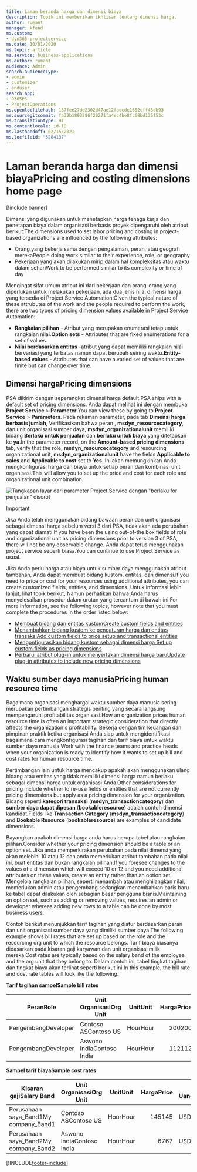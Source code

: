 ```yaml
---
title: Laman beranda harga dan dimensi biaya
description: Topik ini memberikan ikhtisar tentang dimensi harga.
author: rumant
manager: kfend
ms.custom:
- dyn365-projectservice
ms.date: 10/01/2020
ms.topic: article
ms.service: business-applications
ms.author: rumant
audience: Admin
search.audienceType:
- admin
- customizer
- enduser
search.app:
- D365PS
- ProjectOperations
ms.openlocfilehash: 137fee27dd2302d47ae12faccde1682cff43db93
ms.sourcegitcommit: fa32b1893286f20271fa4ec4be8fc68bd135f53c
ms.translationtype: HT
ms.contentlocale: id-ID
ms.lasthandoff: 02/15/2021
ms.locfileid: "5284137"
---
```

# <a name="pricing-and-costing-dimensions-home-page"></a><span data-ttu-id="10211-103">Laman beranda harga dan dimensi biaya</span><span class="sxs-lookup"><span data-stu-id="10211-103">Pricing and costing dimensions home page</span></span>

[!include [banner](../includes/psa-now-project-operations.md)]

<span data-ttu-id="10211-104">Dimensi yang digunakan untuk menetapkan harga tenaga kerja dan penetapan biaya dalam organisasi berbasis proyek dipengaruhi oleh atribut berikut:</span><span class="sxs-lookup"><span data-stu-id="10211-104">The dimensions used to set labor pricing and costing in project-based organizations are influenced by the following attributes:</span></span>

- <span data-ttu-id="10211-105">Orang yang bekerja sama dengan pengalaman, peran, atau geografi mereka</span><span class="sxs-lookup"><span data-stu-id="10211-105">People doing work similar to their experience, role, or geography</span></span>
- <span data-ttu-id="10211-106">Pekerjaan yang akan dilakukan mirip dalam hal kompleksitas atau waktu dalam sehari</span><span class="sxs-lookup"><span data-stu-id="10211-106">Work to be performed similar to its complexity or time of day</span></span>

<span data-ttu-id="10211-107">Mengingat sifat umum atribut ini dari pekerjaan dan orang-orang yang diperlukan untuk melakukan pekerjaan, ada dua jenis nilai dimensi harga yang tersedia di Project Service Automation:</span><span class="sxs-lookup"><span data-stu-id="10211-107">Given the typical nature of these attrubutes of the work and the people required to perform the work, there are two types of pricing dimension values available in Project Service Automation:</span></span> 

- <span data-ttu-id="10211-108">**Rangkaian pilihan** - Atribut yang merupakan enumerasi tetap untuk rangkaian nilai.</span><span class="sxs-lookup"><span data-stu-id="10211-108">**Option sets** - Attributes that are fixed enumerations for a set of values.</span></span>
- <span data-ttu-id="10211-109">**Nilai berdasarkan entitas** -atribut yang dapat memiliki rangkaian nilai bervariasi yang terbatas namun dapat berubah seiring waktu.</span><span class="sxs-lookup"><span data-stu-id="10211-109">**Entity-based values** - Attributes that can have a varied set of values that are finite but can change over time.</span></span>

## <a name="pricing-dimensions"></a><span data-ttu-id="10211-110">Dimensi harga</span><span class="sxs-lookup"><span data-stu-id="10211-110">Pricing dimensions</span></span>

<span data-ttu-id="10211-111">PSA dikirim dengan seperangkat dimensi harga default.</span><span class="sxs-lookup"><span data-stu-id="10211-111">PSA ships with a default set of pricing dimensions.</span></span> <span data-ttu-id="10211-112">Anda dapat melihat ini dengan membuka **Project Service** > **Parameter**.</span><span class="sxs-lookup"><span data-stu-id="10211-112">You can view these by going to **Project Service** > **Parameters**.</span></span> <span data-ttu-id="10211-113">Pada rekaman parameter, pada tab **Dimensi harga berbasis jumlah**, Verifikasikan bahwa peran , **msdyn_resourcecategory**, dan unit organisasi sumber daya, **msdyn_organizationalunit** memiliki bidang **Berlaku untuk penjualan** dan **berlaku untuk biaya** yang ditetapkan ke **ya**.</span><span class="sxs-lookup"><span data-stu-id="10211-113">In the parameter record, on the **Amount-based pricing dimensions** tab, verify that the role, **msdyn_resourcecategory** and resourcing organizational unit, **msdyn_organizationalunit** have the fields **Applicable to sales** and **Applicable to cost** set to **Yes**.</span></span> <span data-ttu-id="10211-114">Ini akan memungkinkan Anda mengkonfigurasi harga dan biaya untuk setiap peran dan kombinasi unit organisasi.</span><span class="sxs-lookup"><span data-stu-id="10211-114">This will allow you to set up the price and cost for each role and organizational unit combination.</span></span>

![Tangkapan layar dari parameter Project Service dengan "berlaku for penjualan" disorot](media/PS-OOB-parameters.png)

> [!IMPORTANT]
> <span data-ttu-id="10211-116">Jika Anda telah menggunakan bidang bawaan peran dan unit organisasi sebagai dimensi harga sebelum versi 3 dari PSA, tidak akan ada perubahan yang dapat diamati.</span><span class="sxs-lookup"><span data-stu-id="10211-116">If you have been the using out-of-the box fields of role and organizational unit as pricing dimensions prior to version 3 of PSA, there will not be any observable change.</span></span> <span data-ttu-id="10211-117">Anda dapat terus menggunakan project service seperti biasa.</span><span class="sxs-lookup"><span data-stu-id="10211-117">You can continue to use Project Service as usual.</span></span> 

<span data-ttu-id="10211-118">Jika Anda perlu harga atau biaya untuk sumber daya menggunakan atribut tambahan, Anda dapat membuat bidang kustom, entitas, dan dimensi.</span><span class="sxs-lookup"><span data-stu-id="10211-118">If you need to price or cost for your resources using additional attributes, you can create customized fields, entities, and dimensions.</span></span> <span data-ttu-id="10211-119">Untuk informasi lebih lanjut, lihat topik berikut, Namun perhatikan bahwa Anda harus menyelesaikan prosedur dalam urutan yang tercantum di bawah ini:</span><span class="sxs-lookup"><span data-stu-id="10211-119">For more information, see the following topics, however note that you must complete the procedures in the order listed below:</span></span>

- [<span data-ttu-id="10211-120">Membuat bidang dan entitas kustom</span><span class="sxs-lookup"><span data-stu-id="10211-120">Create custom fields and entities</span></span>](create-custom-fields-entities.md)
- [<span data-ttu-id="10211-121">Menambahkan bidang kustom ke pengaturan harga dan entitas transaksi</span><span class="sxs-lookup"><span data-stu-id="10211-121">Add custom fields to price setup and transactional entities</span></span>](field-references.md)
- [<span data-ttu-id="10211-122">Mengonfigurasikan bidang kustom sebagai dimensi harga </span><span class="sxs-lookup"><span data-stu-id="10211-122">Set up custom fields as pricing dimensions</span></span>](set-up-pricing-dimensions.md)
- [<span data-ttu-id="10211-123">Perbarui atribut plug-in untuk menyertakan dimensi harga baru</span><span class="sxs-lookup"><span data-stu-id="10211-123">Update plug-in attributes to include new pricing dimensions</span></span>](update-plug-in-attributes.md)

## <a name="pricing-human-resource-time"></a><span data-ttu-id="10211-124">Waktu sumber daya manusia</span><span class="sxs-lookup"><span data-stu-id="10211-124">Pricing human resource time</span></span>
<span data-ttu-id="10211-125">Bagaimana organisasi menghargai waktu sumber daya manusia sering merupakan pertimbangan strategis penting yang secara langsung mempengaruhi profitabilitas organisasi.</span><span class="sxs-lookup"><span data-stu-id="10211-125">How an organization prices human resource time is often an important strategic consideration that directly affects the organization's profitability.</span></span> <span data-ttu-id="10211-126">Bekerja dengan tim keuangan dan pimpinan praktik ketika organisasi Anda siap untuk mengidentifikasi bagaimana cara mengkonfigurasi tagihan dan tarif biaya untuk waktu sumber daya manusia.</span><span class="sxs-lookup"><span data-stu-id="10211-126">Work with the finance teams and practice heads when your organization is ready to identify how it wants to set up bill and cost rates for human resource time.</span></span>

<span data-ttu-id="10211-127">Pertimbangan lain untuk harga mencakup apakah akan menggunakan ulang bidang atau entitas yang tidak memiliki dimensi harga namun berlaku sebagai dimensi harga untuk organisasi Anda.</span><span class="sxs-lookup"><span data-stu-id="10211-127">Other considerations for pricing include whether to re-use fields or entities that are not currently pricing dimensions but apply as a pricing dimension for your organization.</span></span> <span data-ttu-id="10211-128">Bidang seperti **kategori transaksi** (**msdyn_transactioncategory**) dan **sumber daya dapat dipesan** (**bookableresource**) adalah contoh dimensi kandidat.</span><span class="sxs-lookup"><span data-stu-id="10211-128">Fields like **Transaction Category** (**msdyn_transactioncategory**) and **Bookable Resource** (**bookableresource**) are examples of candidate dimensions.</span></span> 

<span data-ttu-id="10211-129">Bayangkan apakah dimensi harga anda harus berupa tabel atau rangkaian pilihan.</span><span class="sxs-lookup"><span data-stu-id="10211-129">Consider whether your pricing dimension should be a table or an option set.</span></span> <span data-ttu-id="10211-130">Jika anda memperkirakan perubahan pada nilai dimensi yang akan melebihi 10 atau 12 dan anda memerlukan atribut tambahan pada nilai ini, buat entitas dan bukan rangkaian pilihan.</span><span class="sxs-lookup"><span data-stu-id="10211-130">If you foresee changes to the values of a dimension which will exceed 10 or 12 and you need additional attributes on these values, create an entity rather than an option set.</span></span> <span data-ttu-id="10211-131">Mengelola rangkaian pilihan, seperti menambah atau menghilangkan nilai, memerlukan admin atau pengembang sedangkan menambahkan baris baru ke tabel dapat dilakukan oleh sebagian besar pengguna bisnis.</span><span class="sxs-lookup"><span data-stu-id="10211-131">Maintaining an option set, such as adding or removing values, requires an admin or developer whereas adding new rows to a table can be done by most business users.</span></span>

<span data-ttu-id="10211-132">Contoh berikut menunjukkan tarif tagihan yang diatur berdasarkan peran dan unit organisasi sumber daya yang dimiliki sumber daya.</span><span class="sxs-lookup"><span data-stu-id="10211-132">The following example shows bill rates that are set up based on the role and the resourcing org unit to which the resource belongs.</span></span> <span data-ttu-id="10211-133">Tarif biaya biasanya didasarkan pada kisaran gaji karyawan dan unit organisasi milik mereka.</span><span class="sxs-lookup"><span data-stu-id="10211-133">Cost rates are typically based on the salary band of the employee and the org unit that they belong to.</span></span> <span data-ttu-id="10211-134">Dalam contoh ini, tabel tingkat tagihan dan tingkat biaya akan terlihat seperti berikut ini.</span><span class="sxs-lookup"><span data-stu-id="10211-134">In this example, the bill rate and cost rate tables will look like the following.</span></span>

<span data-ttu-id="10211-135">**Tarif tagihan sampel**</span><span class="sxs-lookup"><span data-stu-id="10211-135">**Sample bill rates**</span></span>

| <span data-ttu-id="10211-136">Peran</span><span class="sxs-lookup"><span data-stu-id="10211-136">Role</span></span>        | <span data-ttu-id="10211-137">Unit Organisasi</span><span class="sxs-lookup"><span data-stu-id="10211-137">Org Unit</span></span>    |<span data-ttu-id="10211-138">Unit</span><span class="sxs-lookup"><span data-stu-id="10211-138">Unit</span></span>      |<span data-ttu-id="10211-139">Harga</span><span class="sxs-lookup"><span data-stu-id="10211-139">Price</span></span>      |<span data-ttu-id="10211-140">Mata Uang</span><span class="sxs-lookup"><span data-stu-id="10211-140">Currency</span></span>  |
| ------------|-------------|----------|----------:|----------|
| <span data-ttu-id="10211-141">Pengembang</span><span class="sxs-lookup"><span data-stu-id="10211-141">Developer</span></span>   | <span data-ttu-id="10211-142">Contoso AS</span><span class="sxs-lookup"><span data-stu-id="10211-142">Contoso US</span></span>  |<span data-ttu-id="10211-143">Hour</span><span class="sxs-lookup"><span data-stu-id="10211-143">Hour</span></span> | <span data-ttu-id="10211-144">200</span><span class="sxs-lookup"><span data-stu-id="10211-144">200</span></span>|<span data-ttu-id="10211-145">USD</span><span class="sxs-lookup"><span data-stu-id="10211-145">USD</span></span>     |
| <span data-ttu-id="10211-146">Pengembang</span><span class="sxs-lookup"><span data-stu-id="10211-146">Developer</span></span>   | <span data-ttu-id="10211-147">Aswono India</span><span class="sxs-lookup"><span data-stu-id="10211-147">Contoso India</span></span> |<span data-ttu-id="10211-148">Hour</span><span class="sxs-lookup"><span data-stu-id="10211-148">Hour</span></span>|   <span data-ttu-id="10211-149">112</span><span class="sxs-lookup"><span data-stu-id="10211-149">112</span></span>|<span data-ttu-id="10211-150">USD</span><span class="sxs-lookup"><span data-stu-id="10211-150">USD</span></span>     |


<span data-ttu-id="10211-151">**Sampel tarif biaya**</span><span class="sxs-lookup"><span data-stu-id="10211-151">**Sample cost rates**</span></span>

| <span data-ttu-id="10211-152">Kisaran gaji</span><span class="sxs-lookup"><span data-stu-id="10211-152">Salary Band</span></span>     | <span data-ttu-id="10211-153">Unit Organisasi</span><span class="sxs-lookup"><span data-stu-id="10211-153">Org Unit</span></span>    |<span data-ttu-id="10211-154">Unit</span><span class="sxs-lookup"><span data-stu-id="10211-154">Unit</span></span>      |<span data-ttu-id="10211-155">Harga</span><span class="sxs-lookup"><span data-stu-id="10211-155">Price</span></span>      |<span data-ttu-id="10211-156">Mata Uang</span><span class="sxs-lookup"><span data-stu-id="10211-156">Currency</span></span>  |
| ----------------|-------------|----------|----------:|----------|
| <span data-ttu-id="10211-157">Perusahaan saya_Band1</span><span class="sxs-lookup"><span data-stu-id="10211-157">My company_Band1</span></span> | <span data-ttu-id="10211-158">Contoso AS</span><span class="sxs-lookup"><span data-stu-id="10211-158">Contoso US</span></span>  |<span data-ttu-id="10211-159">Hour</span><span class="sxs-lookup"><span data-stu-id="10211-159">Hour</span></span> | <span data-ttu-id="10211-160">145</span><span class="sxs-lookup"><span data-stu-id="10211-160">145</span></span>|<span data-ttu-id="10211-161">USD</span><span class="sxs-lookup"><span data-stu-id="10211-161">USD</span></span>     |
| <span data-ttu-id="10211-162">Perusahaan saya_Band2</span><span class="sxs-lookup"><span data-stu-id="10211-162">My company_Band2</span></span> | <span data-ttu-id="10211-163">Aswono India</span><span class="sxs-lookup"><span data-stu-id="10211-163">Contoso India</span></span> |<span data-ttu-id="10211-164">Hour</span><span class="sxs-lookup"><span data-stu-id="10211-164">Hour</span></span>|   <span data-ttu-id="10211-165">67</span><span class="sxs-lookup"><span data-stu-id="10211-165">67</span></span>|<span data-ttu-id="10211-166">USD</span><span class="sxs-lookup"><span data-stu-id="10211-166">USD</span></span>     |


[!INCLUDE[footer-include](../includes/footer-banner.md)]